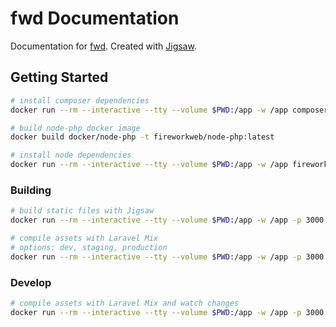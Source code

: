# fwd Documentation

Documentation for [fwd](https://github.com/fireworkweb/fwd). Created with [Jigsaw](https://jigsaw.tighten.co).

## Getting Started

```bash
# install composer dependencies
docker run --rm --interactive --tty --volume $PWD:/app -w /app composer install

# build node-php docker image
docker build docker/node-php -t fireworkweb/node-php:latest

# install node dependencies
docker run --rm --interactive --tty --volume $PWD:/app -w /app fireworkweb/node-php yarn install
```

### Building

```bash
# build static files with Jigsaw
docker run --rm --interactive --tty --volume $PWD:/app -w /app -p 3000:3000 -p 3001:3001 fireworkweb/node-php php ./vendor/bin/jigsaw build

# compile assets with Laravel Mix
# options: dev, staging, production
docker run --rm --interactive --tty --volume $PWD:/app -w /app -p 3000:3000 -p 3001:3001 fireworkweb/node-php yarn dev
```

### Develop

```bash
# compile assets with Laravel Mix and watch changes
docker run --rm --interactive --tty --volume $PWD:/app -w /app -p 3000:3000 -p 3001:3001 fireworkweb/node-php yarn watch
```
